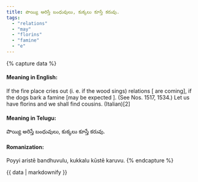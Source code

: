 ```yaml
---
title: పొయ్యి అరిస్తే బంధువులు, కుక్కలు కూస్తే కరువు.
tags:
  - "relations"
  - "may"
  - "florins"
  - "famine"
  - "e"
---
```


{% capture data %}
#### Meaning in English:
If the fire place cries out (i. e. if the wood sings) relations [ are coming], if the dogs bark a famine [may be expected ].
(See Nos. 1517, 1534.)
Let us have florins and we shall find cousins. (Italian)[2]

#### Meaning in Telugu:
పొయ్యి అరిస్తే బంధువులు, కుక్కలు కూస్తే కరువు.

#### Romanization:
Poyyi aristē bandhuvulu, kukkalu kūstē karuvu.
{% endcapture %}

{{ data | markdownify }}

